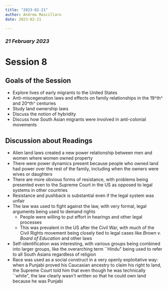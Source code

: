 ```yaml
---
title: "2023-02-21"
author: Andrew Mascillaro
date: 2023-02-21

---
```


### _21 February 2023_

# Session 8

## Goals of the Session

- Explore lives of early migrants to the United States
- Anti-miscegenation laws and effects on family
relationships in the 19^th^ and 20^th^ centuries
- Study land ownership laws
- Discuss the notion of hybridity
- Discuss how South Asian migrants were involved in
anti-colonial movements

## Discussion about Readings

- Alien land laws created a new power relationship between
men and women where women owned property
- There were power dynamics present because people who
owned land had power over the rest of the family, including
when the owners were wives or daughters
- There are more obvious forms of resistance, with problems
being presented even to the Supreme Court in the US as
opposed to legal systems in other countries
- Resistance and pushback is substantial even if the legal
system was unfair
- The law was used to fight against the law, with very
formal, legal arguments being used to demand rights
  - People were willing to put effort in hearings and other
  legal processes
  - This was prevalent in the US after the Civil War, with
  much of the Civil Rights movement being closely tied to
  legal cases like _Brown v. Board of Education_ and other
  laws
- Self-identification was interesting, with various groups
being combined into larger groups, like the overarching
term \`\`Hindu" being used to refer to all South Asians
regardless of religion
- Race was used as a social construct in a very openly
exploitative way: when a Punjabi proved his Caucasian
ancestry to claim his right to land, the Supreme Court
told him that even though he was technically \`\`white",
the law clearly wasn't written so that he could own land
because he was Punjabi
